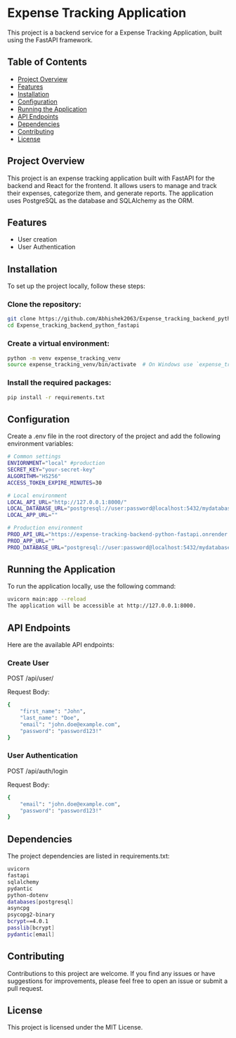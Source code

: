 # Expense Tracking Application

This project is a backend service for a Expense Tracking Application, built using the FastAPI framework.

## Table of Contents

- [Project Overview](#project-overview)
- [Features](#features)
- [Installation](#installation)
- [Configuration](#configuration)
- [Running the Application](#running-the-application)
- [API Endpoints](#api-endpoints)
- [Dependencies](#dependencies)
- [Contributing](#contributing)
- [License](#license)

## Project Overview

This project is an expense tracking application built with FastAPI for the backend and React for the frontend. It allows users to manage and track their expenses, categorize them, and generate reports. The application uses PostgreSQL as the database and SQLAlchemy as the ORM.

## Features

- User creation
- User Authentication

## Installation

To set up the project locally, follow these steps:

### Clone the repository:

```bash
git clone https://github.com/Abhishek2063/Expense_tracking_backend_python_fastapi.git
cd Expense_tracking_backend_python_fastapi
```

### Create a virtual environment:

```bash
python -m venv expense_tracking_venv
source expense_tracking_venv/bin/activate  # On Windows use `expense_tracking_venv\Scripts\activate`
```

### Install the required packages:

```bash
pip install -r requirements.txt
```

## Configuration

Create a .env file in the root directory of the project and add the following environment variables:

```bash
# Common settings
ENVIORNMENT="local" #production
SECRET_KEY="your-secret-key"
ALGORITHM="HS256"
ACCESS_TOKEN_EXPIRE_MINUTES=30

# Local environment
LOCAL_API_URL="http://127.0.0.1:8000/"
LOCAL_DATABASE_URL="postgresql://user:password@localhost:5432/mydatabase"
LOCAL_APP_URL=""

# Production environment
PROD_API_URL="https://expense-tracking-backend-python-fastapi.onrender.com/"
PROD_APP_URL=""
PROD_DATABASE_URL="postgresql://user:password@localhost:5432/mydatabase"


```

## Running the Application

To run the application locally, use the following command:

```bash
uvicorn main:app --reload
The application will be accessible at http://127.0.0.1:8000.
```

## API Endpoints

Here are the available API endpoints:

### Create User

POST /api/user/

Request Body:

```bash
{
    "first_name": "John",
    "last_name": "Doe",
    "email": "john.doe@example.com",
    "password": "password123!"
}
```

### User Authentication

POST /api/auth/login

Request Body:

```bash
{
    "email": "john.doe@example.com",
    "password": "password123!"
}
```

## Dependencies

The project dependencies are listed in requirements.txt:

```bash
uvicorn
fastapi
sqlalchemy
pydantic
python-dotenv
databases[postgresql] 
asyncpg
psycopg2-binary
bcrypt==4.0.1
passlib[bcrypt]
pydantic[email]

```

## Contributing

Contributions to this project are welcome. If you find any issues or have suggestions for improvements, please feel free to open an issue or submit a pull request.

## License

This project is licensed under the MIT License.